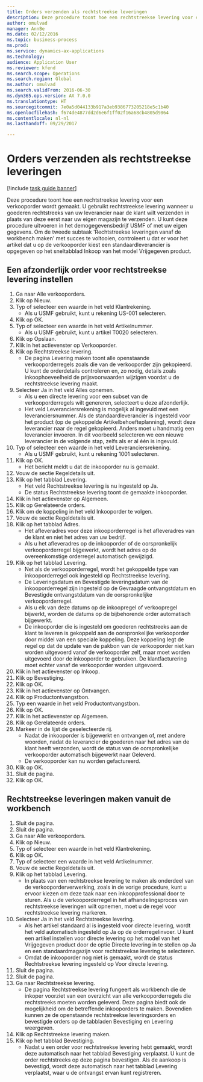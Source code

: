 ```yaml
--- 
title: Orders verzenden als rechtstreekse leveringen
description: Deze procedure toont hoe een rechtstreekse levering voor een verkooporder wordt gemaakt.
author: omulvad
manager: AnnBe
ms.date: 02/12/2016
ms.topic: business-process
ms.prod: 
ms.service: dynamics-ax-applications
ms.technology: 
audience: Application User
ms.reviewer: kfend
ms.search.scope: Operations
ms.search.region: Global
ms.author: omulvad
ms.search.validFrom: 2016-06-30
ms.dyn365.ops.version: AX 7.0.0
ms.translationtype: HT
ms.sourcegitcommit: 7e0a5d044133b917a3eb9386773205218e5c1b40
ms.openlocfilehash: f674de4877dd2d6e6f1ff02f16a68cb4805d9864
ms.contentlocale: nl-nl
ms.lasthandoff: 09/29/2017

---
```

# <a name="ship-orders-as-direct-deliveries"></a>Orders verzenden als rechtstreekse leveringen

[!include [task guide banner](../../includes/task-guide-banner.md)]

Deze procedure toont hoe een rechtstreekse levering voor een verkooporder wordt gemaakt. U gebruikt rechtstreekse levering wanneer u goederen rechtstreeks van uw leverancier naar de klant wilt verzenden in plaats van deze eerst naar uw eigen magazijn te verzenden. U kunt deze procedure uitvoeren in het demogegevensbedrijf USMF of met uw eigen gegevens. Om de tweede subtaak 'Rechtstreekse leveringen vanaf de workbench maken' met succes te voltooien, controleert u dat er voor het artikel dat u op de verkooporder kiest een standaardleverancier is opgegeven op het sneltabblad Inkoop van het model Vrijgegeven product.


## <a name="set-an-individual-order-for-direct-delivery"></a>Een afzonderlijk order voor rechtstreekse levering instellen
1. Ga naar Alle verkooporders.
2. Klik op Nieuw.
3. Typ of selecteer een waarde in het veld Klantrekening.
    * Als u USMF gebruikt, kunt u rekening US-001 selecteren.  
4. Klik op OK.
5. Typ of selecteer een waarde in het veld Artikelnummer.
    * Als u USMF gebruikt, kunt u artikel T0020 selecteren.  
6. Klik op Opslaan.
7. Klik in het actievenster op Verkooporder.
8. Klik op Rechtstreekse levering.
    * De pagina Levering maken toont alle openstaande verkooporderregels zoals die van de verkooporder zijn gekopieerd. U kunt de orderdetails controleren en, zo nodig, details zoals inkoophoeveelheid de prijsvoorwaarden wijzigen voordat u de rechtstreekse levering maakt.  
9. Selecteer Ja in het veld Alles opnemen.
    * Als u een directe levering voor een subset van de verkooporderregels wilt genereren, selecteert u deze afzonderlijk.  
    * Het veld Leveranciersrekening is mogelijk al ingevuld met een leveranciersnummer. Als de standaardleverancier is ingesteld voor het product (op de gekoppelde Artikelbehoefteplanning), wordt deze leverancier naar de regel gekopieerd. Anders moet u handmatig een leverancier invoeren. In dit voorbeeld selecteren we een nieuwe leverancier in de volgende stap, zelfs als er al één is ingevuld.   
10. Typ of selecteer een waarde in het veld Leveranciersrekening.
    * Als u USMF gebruikt, kunt u rekening 1001 selecteren.  
11. Klik op OK.
    * Het bericht meldt u dat de inkooporder nu is gemaakt.   
12. Vouw de sectie Regeldetails uit.
13. Klik op het tabblad Levering.
    * Het veld Rechtstreekse levering is nu ingesteld op Ja.  
    * De status Rechtstreekse levering toont de gemaakte inkooporder.   
14. Klik in het actievenster op Algemeen.
15. Klik op Gerelateerde orders.
16. Klik om de koppeling in het veld Inkooporder te volgen.
17. Vouw de sectie Regeldetails uit.
18. Klik op het tabblad Adres.
    * Het afleveradres voor deze inkooporderregel is het afleveradres van de klant en niet het adres van uw bedrijf.  
    * Als u het afleveradres op de inkooporder of de oorspronkelijk verkooporderregel bijgewerkt, wordt het adres op de overeenkomstige orderregel automatisch gewijzigd.  
19. Klik op het tabblad Levering.
    * Net als de verkooporderregel, wordt het gekoppelde type van inkooporderregel ook ingesteld op Rechtstreekse levering.  
    * De Leveringsdatum en Bevestigde leveringsdatum van de inkooporderregel zijn ingesteld op de Gevraagde ontvangstdatum en Bevestigde ontvangstdatum van de oorspronkelijke verkooporderregel.   
    * Als u elk van deze datums op de inkoopregel of verkoopregel bijwerkt, worden de datums op de bijbehorende order automatisch bijgewerkt.     
    * De inkooporder die is ingesteld om goederen rechtstreeks aan de klant te leveren is gekoppeld aan de oorspronkelijke verkooporder door middel van een speciale koppeling. Deze koppeling legt de regel op dat de update van de pakbon van de verkooporder niet kan worden uitgevoerd vanaf de verkooporder zelf, maar moet worden uitgevoerd door de inkooporder te gebruiken. De klantfacturering moet echter vanaf de verkooporder worden uitgevoerd.  
20. Klik in het actievenster op Inkoop.
21. Klik op Bevestiging.
22. Klik op OK.
23. Klik in het actievenster op Ontvangen.
24. Klik op Productontvangstbon.
25. Typ een waarde in het veld Productontvangstbon.
26. Klik op OK.
27. Klik in het actievenster op Algemeen.
28. Klik op Gerelateerde orders.
29. Markeer in de lijst de geselecteerde rij.
    * Nadat de inkooporder is bijgewerkt en ontvangen of, met andere woorden, nadat de leverancier de goederen naar het adres van de klant heeft verzonden, wordt de status van de oorspronkelijke verkooporder automatisch bijgewerkt naar Geleverd.  
    * De verkooporder kan nu worden gefactureerd.    
30. Klik op OK.
31. Sluit de pagina.
32. Klik op OK.

## <a name="create-direct-deliveries-from-the-workbench"></a>Rechtstreekse leveringen maken vanuit de workbench
1. Sluit de pagina.
2. Sluit de pagina.
3. Ga naar Alle verkooporders.
4. Klik op Nieuw.
5. Typ of selecteer een waarde in het veld Klantrekening.
6. Klik op OK.
7. Typ of selecteer een waarde in het veld Artikelnummer.
8. Vouw de sectie Regeldetails uit.
9. Klik op het tabblad Levering.
    * In plaats van een rechtstreekse levering te maken als onderdeel van de verkooporderverwerking, zoals in de vorige procedure, kunt u ervoor kiezen om deze taak naar een inkoopprofessional door te sturen. Als u de verkooporderregel in het afhandelingsproces van rechtstreekse leveringen wilt opnemen, moet u de regel voor rechtstreekse levering markeren.  
10. Selecteer Ja in het veld Rechtstreekse levering.
    *   Als het artikel standaard al is ingesteld voor directe levering, wordt het veld automatisch ingesteld op Ja op de orderregelinvoer. U kunt een artikel instellen voor directe levering op het model van het Vrijgegeven product door de optie Directe levering in te stellen op Ja en een standaardmagazijn voor rechtstreekse levering te selecteren.  
    * Omdat de inkooporder nog niet is gemaakt, wordt de status Rechtstreekse levering ingesteld op Voor directe levering.   
11. Sluit de pagina.
12. Sluit de pagina.
13. Ga naar Rechtstreekse levering.
    * De pagina Rechtstreekse levering fungeert als workbench die de inkoper voorziet van een overzicht van alle verkooporderregels die rechtstreeks moeten worden geleverd. Deze pagina biedt ook de mogelijkheid om de betreffende inkooporders te maken. Bovendien kunnen ze de openstaande rechtstreekse leveringsorders en bevestigde orders op de tabbladen Bevestiging en Levering weergeven.   
14. Klik op Rechtstreekse levering maken.
15. Klik op het tabblad Bevestiging.
    * Nadat u een order voor rechtstreekse levering hebt gemaakt, wordt deze automatisch naar het tabblad Bevestiging verplaatst. U kunt de order rechtstreeks op deze pagina bevestigen. Als de aankoop is bevestigd, wordt deze automatisch naar het tabblad Levering verplaatst, waar u de ontvangst ervan kunt registreren.  


